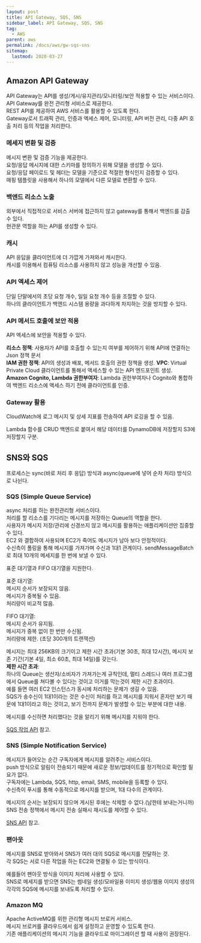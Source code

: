 ```yaml
---
layout: post
title: API Gateway, SQS, SNS
sidebar_label: API Gateway, SQS, SNS
tag:
  - AWS
parent: aws
permalink: /docs/aws/gw-sqs-sns
sitemap:
  lastmod: 2020-03-27
---
```


## Amazon API Gateway
API Gateway는 API를 생성/게시/유지관리/모니터링/보안 적용할 수 있는 서비스이다.  
API Gateway를 완전 관리형 서비스로 제공한다.  
REST API를 제공하여 AWS 서비스를 활용할 수 있도록 한다.  
Gateway로서 트래픽 관리, 인증과 엑세스 제어, 모니터링, API 버전 관리, 다중 API 호출 처리 등의 작업을 처리한다.

### 메세지 변환 및 검증
메시지 변환 및 검증 기능을 제공한다.  
요청/응답 메시지에 대한 스키마를 정의하기 위해 모델을 생성할 수 있다.  
요청/응답 페이로드 및 헤더는 모델을 기준으로 적절한 형식인지 검증할 수 있다.  
매핑 템플릿을 사용해서 하나의 모델에서 다른 모델로 변환할 수 있다.  

### 백엔드 리소스 노출
외부에서 직접적으로 서비스 서버에 접근하지 않고 gateway를 통해서 백엔드를 감출 수 있다.  
현관문 역할을 하는 API를 생성할 수 있다.

### 캐시
API 응답을 클라이언트에 더 가깝게 가져와서 캐시한다.  
캐시를 이용해서 컴퓨팅 리소스를 사용하지 않고 성능을 개선할 수 있음.  

### API 엑세스 제어
단일 단말에서의 초당 요청 개수, 일일 요청 개수 등을 조절할 수 있다.  
하나의 클라이언트가 백엔드 시스템 용량을 과다하게 차지하는 것을 방지할 수 있다.

### API 메서드 호출에 보안 적용
API 엑세스에 보안을 적용할 수 있다.  

**리소스 정책**: 사용자가 API를 호출할 수 있는지 여부를 제어하기 위해 API에 연결하는 Json 정책 문서  
**IAM 권한 정책**: API의 생성과 배포, 메서드 호출의 권한 정책을 생성.
**VPC**: Virtual Private Cloud 클라이언트를 통해서 액세스할 수 있는 API 엔드포인트 생성.  
**Amazon Cognito, Lambda 권한부여자**: Lambda 권한부여자나 Cognito와 통합하여 백엔드 리소스에 액세스 하기 전에 클라이언트를 인증.

### Gateway 활용
CloudWatch에 로그 메시지 및 상세 지표를 전송하여 API 로깅을 할 수 있음.

Lambda 함수를 CRUD 백엔드로 붙여서 해당 데이터를 DynamoDB에 저장할지 S3에 저장할지 구분.

## SNS와 SQS
프로세스는 sync(바로 처리 후 응답) 방식과 async(queue에 넣어 순차 처리) 방식으로 나뉜다.  

### SQS (Simple Queue Service)
async 처리를 하는 완전관리형 서비스이다.  
처리를 할 리소스를 기다리는 메시지를 저장하는 Queue의 역할을 한다.  
사용자가 메시지 저장/관리에 신경쓰지 않고 메시지를 활용하는 애플리케이션만 집중할 수 있다.  
EC2 와 결합하여 사용되며 EC2가 죽어도 메시지가 남아 보다 안정적이다.  
수신측이 폴링을 통해 메시지를 가져가며 수신과 1대1 관계이다.
sendMessageBatch로 최대 10개의 메세지를 한 번에 보낼 수 있다.  

표준 대기열과 FIFO 대기열을 지원한다.  

표준 대기열:  
메시지 순서가 보장되지 않음.  
메시지가 중복될 수 있음.  
처리량이 비교적 많음.

FIFO 대기열:  
메시지 순서가 유지됨.  
메시지가 중복 없이 한 번만 수신됨.  
처리량에 제한. (초당 300개의 트랜잭션)

메시지는 최대 256KB의 크기이고 제한 시간 초과(기본 30초, 최대 12시간), 메시지 보존 기간(기본 4일, 최소 60초, 최대 14일)를 갖는다.  
**제한 시간 초과**:  
하나의 Queue는 생산자/소비자가 가져가는게 규칙인데, 멀티 스레드나 여러 프로그램에서 Queue를 쳐다볼 수 있다는 것이고 이거를 막는것이 제한 시간 초과이다.  
예를 들면 여러 EC2 인스턴스가 동시에 처리하는 문제가 생길 수 있음.  
SQS가 송수신이 1대1이라는 것은 수신이 처리를 하고 메시지를 지워서 혼자만 보기 때문에 1대1이라고 하는 것이고, 보기 전까지 문제가 발생할 수 있는 부분에 대한 내용.

메시지를 수신하면 처리했다는 것을 알리기 위해 메시지를 지워야 한다.  

[SQS 작업 API](http://docs.aws.amazon.com/AWSSimpleQueueService/latest/APIReference/Welcome.html) 참고.  

### SNS (Simple Notification Service)
메시지가 들어오는 순간 구독자에게 메시지를 알려주는 서비스이다.  
push 방식으로 알림이 전송되기 때문에 새로운 정보/업데이트를 정기적으로 확인할 필요가 없다.  
구독자에는 Lambda, SQS, http, email, SMS, mobile을 등록할 수 있다.  
수신측이 푸시를 통해 수동적으로 메시지를 받으며, 1대 다수의 관계이다.  

메시지의 순서는 보장되지 않으며 게시된 후에는 삭제할 수 없다.(남한테 보내는거니까)  
SNS 전송 정책에서 메시지 전송 실패시 재시도를 제어할 수 있다.  

[SNS API](https://docs.aws.amazon.com/sns/latest/api/API_Operations.html) 참고.

### 팬아웃
메시지를 SNS로 받아와서 SNS가 여러 대의 SQS로 메시지를 전달하는 것.  
각 SQS는 서로 다른 작업을 하는 EC2와 연결될 수 있는 방식이다.  

예를들어 팬아웃 방식을 이미지 처리에 사용할 수 있다.  
SNS로 메세지를 받으면 SNS는 썸네일 생성/모바일용 이미지 생성/웹용 이미지 생성의 각각의 SQS에 메시지를 보내도록 처리할 수 있다.

### Amazon MQ
Apache ActiveMQ를 위한 관리형 메시지 브로커 서비스.  
메시지 브로커를 클라우드에서 쉽게 설정하고 운영할 수 있도록 한다.  
기존 애플리케이션의 메시지 기능을 클라우드로 마이그레이션 할 때 사용이 권장된다.